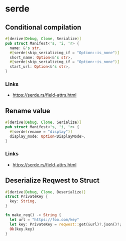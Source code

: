 # serde

## Conditional compilation
```rust
#[derive(Debug, Clone, Serialize)]
pub struct Manifest<'s, 'i, 'r> {
  name: &'s str,
  #[serde(skip_serializing_if = "Option::is_none")]
  short_name: Option<&'s str>,
  #[serde(skip_serializing_if = "Option::is_none")]
  start_url: Option<&'s str>,
}
```

### Links
- https://serde.rs/field-attrs.html

## Rename value
```rust
#[derive(Debug, Clone, Serialize)]
pub struct Manifest<'s, 'i, 'r> {
  #[serde(rename = "display")]
  display_mode: Option<DisplayMode>,
}
```

### Links
- https://serde.rs/field-attrs.html

## Deserialize Reqwest to Struct
```rust
#[derive(Debug, Clone, Deserialize)]
struct PrivateKey {
  key: String,
}

fn make_req() -> String {
  let url = "https://foo.com/key"
  let key: PrivateKey = reqwest::get(&url)?.json()?;
  Ok(key.key)
}
```
